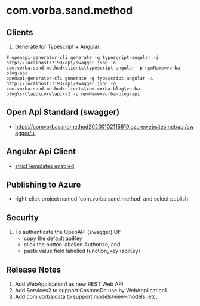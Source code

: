 ﻿# com.vorba.sand.method

## Clients
1. Generate for Typescript + Angular:
```
# openapi-generator-cli generate -g typescript-angular -i http://localhost:7193/api/swagger.json -o com.vorba.sand.method\clients\typescript-angular -p npmName=vorba-blog-api
openapi-generator-cli generate -g typescript-angular -i http://localhost:7193/api/swagger.json -o com.vorba.sand.method\clients\com.vorba.blog\vorba-blog\src\app\core\api\v1 -p npmName=vorba-blog-api
```

## Open Api Standard (swagger)
- https://comvorbasandmethod20230102115619.azurewebsites.net/api/swagger/ui

## Angular Api Client
- [strictTemplates enabled](https://angular.io/guide/angular-compiler-options#stricttemplates)

## Publishing to Azure
- right-click project named 'com.vorba.sand.method' and select publish

## Security
1. To authenticate the OpenAPI (swagger) UI:
   - copy the default apiKey
   - click the button labelled Authorize, and
   - paste value field labelled function_key (apiKey)

## Release Notes
1. Add WebApplication1 as new REST Web API
2. Add Services2 to support CosmosDb use by WebApplication1
3. Add com.vorba.data to support models/view-models, etc.
